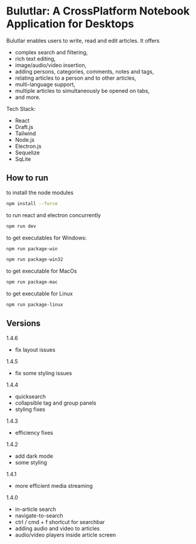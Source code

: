 # Bulutlar: A CrossPlatform Notebook Application for Desktops

Bulutlar enables users to write, read and edit articles. It offers 
- complex search and filtering,
- rich text editing,
- image/audio/video insertion,
- adding persons, categories, comments, notes and tags,
- relating articles to a person and to other articles,
- multi-language support,
- multiple articles to simultaneously be opened on tabs,
- and more.

Tech Stack:
- React
- Draft.js
- Tailwind
- Node.js
- Electron.js
- Sequelize
- SqLite

## How to run
to install the node modules
``` bash
npm install --force
```
to run react and electron concurrently
``` bash
npm run dev
```
to get executables
for Windows:
``` bash
npm run package-win
```

``` bash
npm run package-win32
```
to get executable for MacOs
``` bash
npm run package-mac
```
to get executable for Linux
``` bash
npm run package-linux
```

## Versions
1.4.6
- fix layout issues
  
1.4.5
- fix some styling issues

1.4.4
- quicksearch
- collapsible tag and group panels
- styling fixes
  
1.4.3
- efficiency fixes

1.4.2
- add dark mode
- some styling

1.4.1
- more efficient media streaming

1.4.0
- in-article search
- navigate-to-search
- ctrl / cmd + f shortcut for searchbar
- adding audio and video to articles
- audio/video players inside article screen
